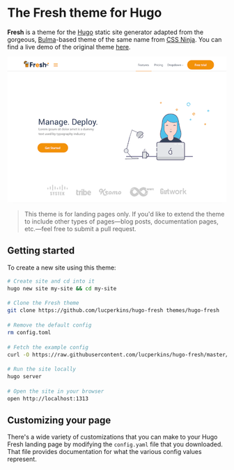 # The Fresh theme for Hugo

**Fresh** is a theme for the [Hugo](https://gohugo.io) static site generator adapted from the gorgeous, [Bulma](https://bulma.io)-based theme of the same name from [CSS Ninja](https://cssninja.io/themes/fresh). You can find a live demo of the original theme [here](https://cssninjastudio.github.io).

![Fresh theme logo](images/screenshot.png)

> This theme is for landing pages only. If you'd like to extend the theme to include other types of pages—blog posts, documentation pages, etc.—feel free to submit a pull request.

## Getting started

To create a new site using this theme:

```bash
# Create site and cd into it
hugo new site my-site && cd my-site

# Clone the Fresh theme
git clone https://github.com/lucperkins/hugo-fresh themes/hugo-fresh

# Remove the default config
rm config.toml

# Fetch the example config
curl -O https://raw.githubusercontent.com/lucperkins/hugo-fresh/master/exampleSite/config.yaml

# Run the site locally
hugo server

# Open the site in your browser
open http://localhost:1313
```

## Customizing your page

There's a wide variety of customizations that you can make to your Hugo Fresh landing page by modifying the `config.yaml` file that you downloaded. That file provides documentation for what the various config values represent.
